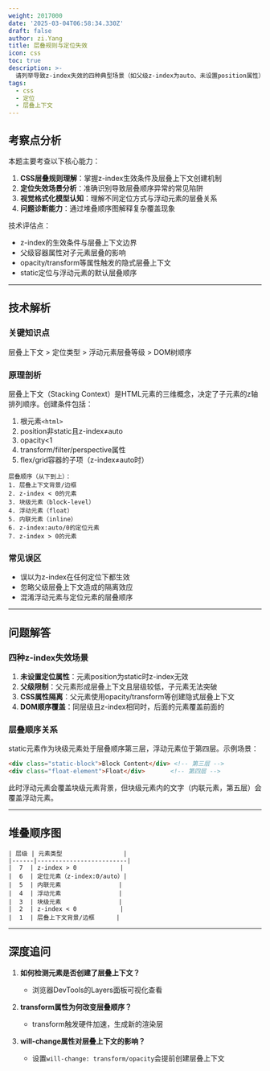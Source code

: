 ```yaml
---
weight: 2017000
date: '2025-03-04T06:58:34.330Z'
draft: false
author: zi.Yang
title: 层叠规则与定位失效
icon: css
toc: true
description: >-
  请列举导致z-index失效的四种典型场景（如父级z-index为auto、未设置position属性），说明层叠上下文的创建条件，并通过堆叠顺序图解释static定位元素与浮动元素的层叠关系。
tags:
  - css
  - 定位
  - 层叠上下文
---
```


## 考察点分析

本题主要考查以下核心能力：

1. **CSS层叠规则理解**：掌握z-index生效条件及层叠上下文创建机制
2. **定位失效场景分析**：准确识别导致层叠顺序异常的常见陷阱
3. **视觉格式化模型认知**：理解不同定位方式与浮动元素的层叠关系
4. **问题诊断能力**：通过堆叠顺序图解释复杂覆盖现象

技术评估点：

- z-index的生效条件与层叠上下文边界
- 父级容器属性对子元素层叠的影响
- opacity/transform等属性触发的隐式层叠上下文
- static定位与浮动元素的默认层叠顺序

---

## 技术解析

### 关键知识点

层叠上下文 > 定位类型 > 浮动元素层叠等级 > DOM树顺序

### 原理剖析

层叠上下文（Stacking Context）是HTML元素的三维概念，决定了子元素的z轴排列顺序。创建条件包括：

1. 根元素`<html>`
2. position非static且z-index≠auto
3. opacity<1
4. transform/filter/perspective属性
5. flex/grid容器的子项（z-index≠auto时）

```plaintext
层叠顺序（从下到上）：
1. 层叠上下文背景/边框
2. z-index < 0的元素
3. 块级元素（block-level）
4. 浮动元素（float）
5. 内联元素（inline）
6. z-index:auto/0的定位元素
7. z-index > 0的元素
```

### 常见误区

- 误以为z-index在任何定位下都生效
- 忽略父级层叠上下文造成的隔离效应
- 混淆浮动元素与定位元素的层叠顺序

---

## 问题解答

### 四种z-index失效场景

1. **未设置定位属性**：元素position为static时z-index无效
2. **父级限制**：父元素形成层叠上下文且层级较低，子元素无法突破
3. **CSS属性隔离**：父元素使用opacity/transform等创建隐式层叠上下文
4. **DOM顺序覆盖**：同层级且z-index相同时，后面的元素覆盖前面的

### 层叠顺序关系

static元素作为块级元素处于层叠顺序第三层，浮动元素位于第四层。示例场景：

```html
<div class="static-block">Block Content</div> <!-- 第三层 -->
<div class="float-element">Float</div>       <!-- 第四层 -->
```

此时浮动元素会覆盖块级元素背景，但块级元素内的文字（内联元素，第五层）会覆盖浮动元素。

---

## 堆叠顺序图

```
| 层级 | 元素类型                 |
|------|-------------------------|
|  7  | z-index > 0            |
|  6  | 定位元素（z-index:0/auto）|
|  5  | 内联元素                |
|  4  | 浮动元素                |
|  3  | 块级元素                |
|  2  | z-index < 0            |
|  1  | 层叠上下文背景/边框      |
```

---

## 深度追问

1. **如何检测元素是否创建了层叠上下文？**
   - 浏览器DevTools的Layers面板可视化查看

2. **transform属性为何改变层叠顺序？**
   - transform触发硬件加速，生成新的渲染层

3. **will-change属性对层叠上下文的影响？**
   - 设置`will-change: transform/opacity`会提前创建层叠上下文
